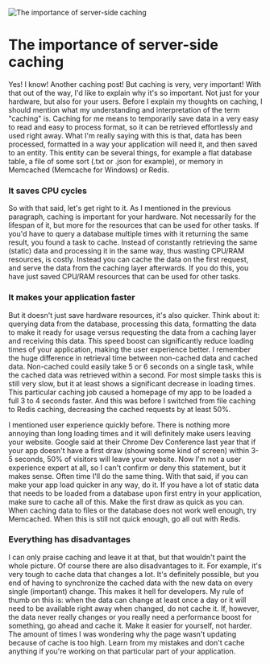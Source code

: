 ![The importance of server-side caching](/images/articles/airshow.jpg)

# The importance of server-side caching

Yes! I know! Another caching post! But caching is very, very important! With that out of the way, I'd like to explain why it's so important. Not just for your hardware, but also for your users. Before I explain my thoughts on caching, I should mention what my understanding and interpretation of the term "caching" is. Caching for me means to temporarily save data in a very easy to read and easy to process format, so it can be retrieved effortlessly and used right away. What I'm really saying with this is that, data has been processed, formatted in a way your application will need it, and then saved to an entity. This entity can be several things, for example a flat database table, a file of some sort (.txt or .json for example), or memory in Memcached (Memcache for Windows) or Redis.

### It saves CPU cycles

So with that said, let's get right to it. As I mentioned in the previous paragraph, caching is important for your hardware. Not necessarily for the lifespan of it, but more for the resources that can be used for other tasks. If you'd have to query a database multiple times with it returning the same result, you found a task to cache. Instead of constantly retrieving the same (static) data and processing it in the same way, thus wasting CPU/RAM resources, is costly. Instead you can cache the data on the first request, and serve the data from the caching layer afterwards. If you do this, you have just saved CPU/RAM resources that can be used for other tasks.

### It makes your application faster

But it doesn't just save hardware resources, it's also quicker. Think about it: querying data from the database, processing this data, formatting the data to make it ready for usage versus requesting the data from a caching layer and receiving this data. This speed boost can significantly reduce loading times of your application, making the user experience better. I remember the huge difference in retrieval time between non-cached data and cached data. Non-cached could easily take 5 or 6 seconds on a single task, while the cached data was retrieved within a second. For most simple tasks this is still very slow, but it at least shows a significant decrease in loading times. This particular caching job caused a homepage of my app to be loaded a full 3 to 4 seconds faster. And this was before I switched from file caching to Redis caching, decreasing the cached requests by at least 50%.

I mentioned user experience quickly before. There is nothing more annoying than long loading times and it will definitely make users leaving your website. Google said at their Chrome Dev Conference last year that if your app doesn't have a first draw (showing some kind of screen) within 3-5 seconds, 50% of visitors will leave your website. Now I'm not a user experience expert at all, so I can't confirm or deny this statement, but it makes sense. Often time I'll do the same thing. With that said, if you can make your app load quicker in any way, do it. If you have a lot of static data that needs to be loaded from a database upon first entry in your application, make sure to cache all of this. Make the first draw as quick as you can. When caching data to files or the database does not work well enough, try Memcached. When this is still not quick enough, go all out with Redis.

### Everything has disadvantages

I can only praise caching and leave it at that, but that wouldn't paint the whole picture. Of course there are also disadvantages to it. For example, it's very tough to cache data that changes a lot. It's definitely possible, but you end of having to synchronize the cached data with the new data on every single (important) change. This makes it hell for developers. My rule of thumb on this is: when the data can change at least once a day or it will need to be available right away when changed, do not cache it. If, however, the data never really changes or you really need a performance boost for something, go ahead and cache it. Make it easier for yourself, not harder. The amount of times I was wondering why the page wasn't updating because of cache is too high. Learn from my mistakes and don't cache anything if you're working on that particular part of your application.
